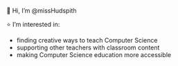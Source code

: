 👋 Hi, I’m @missHudspith

⭐ I’m interested in:
- finding creative ways to teach Computer Science
- supporting other teachers with classroom content
- making Computer Science education more accessible 
